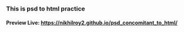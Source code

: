 <h3>This is psd to html practice</h3>
<h4>
    Preview Live: <a target="_blank" href="https://nikhilroy2.github.io/psd_concomitant_to_html/">https://nikhilroy2.github.io/psd_concomitant_to_html/</a>
</h4>